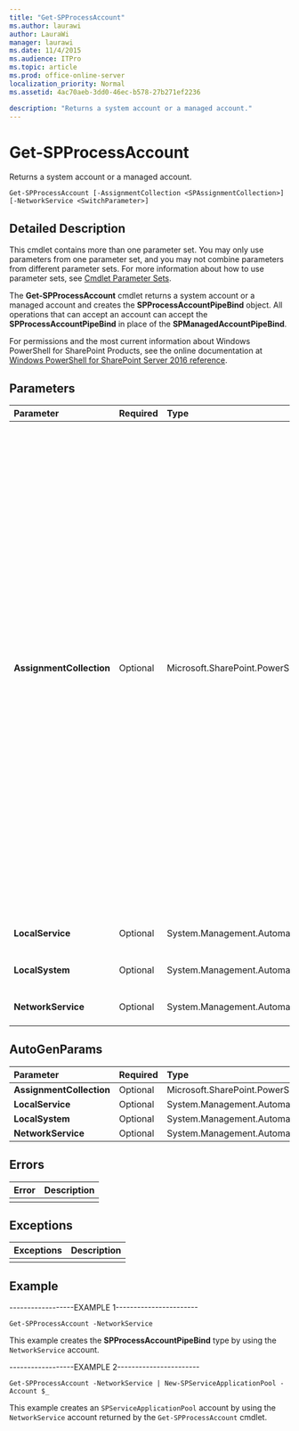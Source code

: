 ```yaml
---
title: "Get-SPProcessAccount"
ms.author: laurawi
author: LauraWi
manager: laurawi
ms.date: 11/4/2015
ms.audience: ITPro
ms.topic: article
ms.prod: office-online-server
localization_priority: Normal
ms.assetid: 4ac70aeb-3dd0-46ec-b578-27b271ef2236

description: "Returns a system account or a managed account."
---
```


# Get-SPProcessAccount

Returns a system account or a managed account.
  
```
Get-SPProcessAccount [-AssignmentCollection <SPAssignmentCollection>] [-NetworkService <SwitchParameter>]
```

## Detailed Description

This cmdlet contains more than one parameter set. You may only use parameters from one parameter set, and you may not combine parameters from different parameter sets. For more information about how to use parameter sets, see [Cmdlet Parameter Sets](https://go.microsoft.com/fwlink/?LinkID=187810).
  
The **Get-SPProcessAccount** cmdlet returns a system account or a managed account and creates the **SPProcessAccountPipeBind** object. All operations that can accept an account can accept the **SPProcessAccountPipeBind** in place of the **SPManagedAccountPipeBind**.
  
For permissions and the most current information about Windows PowerShell for SharePoint Products, see the online documentation at [Windows PowerShell for SharePoint Server 2016 reference](https://go.microsoft.com/fwlink/p/?LinkId=671715).
  
## Parameters

|**Parameter**|**Required**|**Type**|**Description**|
|:-----|:-----|:-----|:-----|
|**AssignmentCollection** <br/> |Optional  <br/> |Microsoft.SharePoint.PowerShell.SPAssignmentCollection  <br/> |Manages objects for the purpose of proper disposal. Use of objects, such as **SPWeb** or **SPSite**, can use large amounts of memory and use of these objects in Windows PowerShell scripts requires proper memory management. Using the **SPAssignment** object, you can assign objects to a variable and dispose of the objects after they are needed to free up memory. When **SPWeb**, **SPSite**, or **SPSiteAdministration** objects are used, the objects are automatically disposed of if an assignment collection or the **Global** parameter is not used.  <br/> > [!NOTE]> When the **Global** parameter is used, all objects are contained in the global store. If objects are not immediately used, or disposed of by using the **Stop-SPAssignment** command, an out-of-memory scenario can occur.           |
|**LocalService** <br/> |Optional  <br/> |System.Management.Automation.SwitchParameter  <br/> |Returns the LocalService account.  <br/> |
|**LocalSystem** <br/> |Optional  <br/> |System.Management.Automation.SwitchParameter  <br/> |Returns the LocalSystem account.  <br/> |
|**NetworkService** <br/> |Optional  <br/> |System.Management.Automation.SwitchParameter  <br/> |Returns the NetworkService account.  <br/> |
   
## AutoGenParams

|**Parameter**|**Required**|**Type**|**Description**|
|:-----|:-----|:-----|:-----|
|**AssignmentCollection** <br/> |Optional  <br/> |Microsoft.SharePoint.PowerShell.SPAssignmentCollection  <br/> ||
|**LocalService** <br/> |Optional  <br/> |System.Management.Automation.SwitchParameter  <br/> ||
|**LocalSystem** <br/> |Optional  <br/> |System.Management.Automation.SwitchParameter  <br/> ||
|**NetworkService** <br/> |Optional  <br/> |System.Management.Automation.SwitchParameter  <br/> ||
   
## Errors

|**Error**|**Description**|
|:-----|:-----|
|||
   
## Exceptions

|**Exceptions**|**Description**|
|:-----|:-----|
|||
   
## Example

------------------EXAMPLE 1-----------------------
  
```
Get-SPProcessAccount -NetworkService
```

This example creates the **SPProcessAccountPipeBind** type by using the  `NetworkService` account. 
  
------------------EXAMPLE 2-----------------------
  
```
Get-SPProcessAccount -NetworkService | New-SPServiceApplicationPool -Account $_
```

This example creates an  `SPServiceApplicationPool` account by using the  `NetworkService` account returned by the  `Get-SPProcessAccount` cmdlet. 
  

